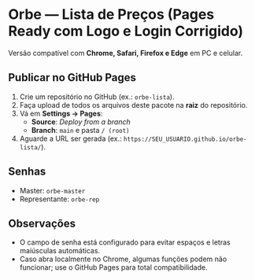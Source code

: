 # Orbe — Lista de Preços (Pages Ready com Logo e Login Corrigido)

Versão compatível com **Chrome, Safari, Firefox e Edge** em PC e celular.

## Publicar no GitHub Pages
1. Crie um repositório no GitHub (ex.: `orbe-lista`).
2. Faça upload de todos os arquivos deste pacote na **raiz** do repositório.
3. Vá em **Settings → Pages**:
   - **Source**: *Deploy from a branch*
   - **Branch**: `main` e pasta `/ (root)`
4. Aguarde a URL ser gerada (ex.: `https://SEU_USUARIO.github.io/orbe-lista/`).

## Senhas
- Master: `orbe-master`
- Representante: `orbe-rep`

## Observações
- O campo de senha está configurado para evitar espaços e letras maiúsculas automáticas.
- Caso abra localmente no Chrome, algumas funções podem não funcionar; use o GitHub Pages para total compatibilidade.
